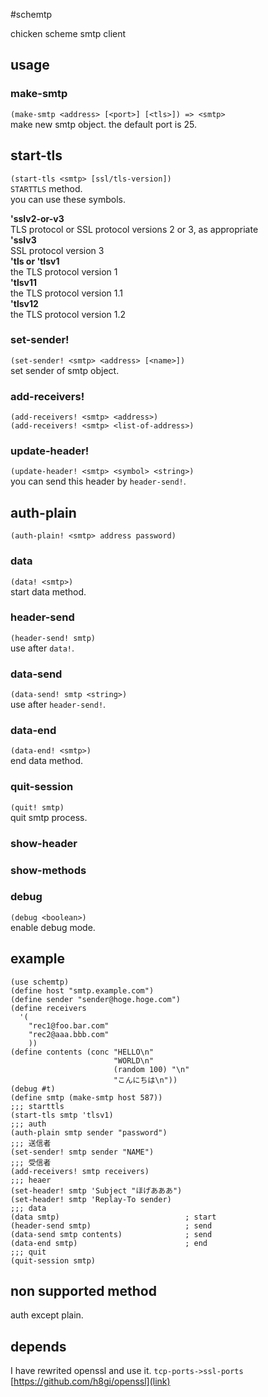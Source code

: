 #schemtp

chicken scheme smtp client

## usage

### make-smtp

`(make-smtp <address> [<port>] [<tls>]) => <smtp>`   
make new smtp object. the default port is 25.  

## start-tls
`(start-tls <smtp> [ssl/tls-version])`  
`STARTTLS` method.  
you can use these symbols.

**'sslv2-or-v3**  
TLS protocol or SSL protocol versions 2 or 3, as appropriate  
**'sslv3**  
SSL protocol version 3  
**'tls or 'tlsv1**  
the TLS protocol version 1  
**'tlsv11**  
the TLS protocol version 1.1  
**'tlsv12**  
the TLS protocol version 1.2  

### set-sender!
`(set-sender! <smtp> <address> [<name>])`  
set sender of smtp object.

### add-receivers!
`(add-receivers! <smtp> <address>)`  
`(add-receivers! <smtp> <list-of-address>)`  

### update-header!
`(update-header! <smtp> <symbol> <string>)`  
you can send this header by `header-send!`.

## auth-plain
`(auth-plain! <smtp> address password)`  

### data
`(data! <smtp>)`  
start data method. 

### header-send
`(header-send! smtp)`  
use after `data!`.

### data-send
`(data-send! smtp <string>)`  
use after `header-send!`.

### data-end
`(data-end! <smtp>)`  
end data method.

### quit-session
`(quit! smtp)`  
quit smtp process.

### show-header

### show-methods

### debug
`(debug <boolean>)`  
enable debug mode.

## example

~~~~~{.scheme}
(use schemtp)
(define host "smtp.example.com")
(define sender "sender@hoge.hoge.com")
(define receivers
  '(
    "rec1@foo.bar.com"
    "rec2@aaa.bbb.com"
    ))
(define contents (conc "HELLO\n"
                       "WORLD\n"
                       (random 100) "\n"
                       "こんにちは\n"))
(debug #t)
(define smtp (make-smtp host 587))
;;; starttls
(start-tls smtp 'tlsv1)
;;; auth
(auth-plain smtp sender "password")
;;; 送信者
(set-sender! smtp sender "NAME")
;;; 受信者
(add-receivers! smtp receivers)
;;; heaer
(set-header! smtp 'Subject "ほげあああ")
(set-header! smtp 'Replay-To sender)
;;; data
(data smtp)                            ; start
(header-send smtp)                     ; send
(data-send smtp contents)              ; send
(data-end smtp)                        ; end
;;; quit
(quit-session smtp)

~~~~~

## non supported method
auth except plain.

## depends

I have rewrited openssl and use it. `tcp-ports->ssl-ports`  
[https://github.com/h8gi/openssl](link)


